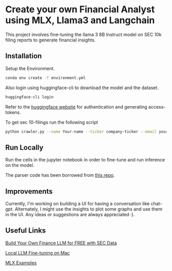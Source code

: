 
# Create your own Financial Analyst using MLX, Llama3 and Langchain

This project involves fine-tuning the llama 3 8B Instruct model on SEC 10k filing reports to generate financial insights.


## Installation

Setup the Environment.

```bash
conda env create -f environment.yml

```

Also login using huggingface-cli to download the model and the dataset.

```bash
huggingface-cli login

```

Refer to the [huggingface website](https://huggingface.co/docs/huggingface_hub/en/guides/cli) for authentication and generating access-tokens. 

To get sec 10-filings run the following script 

```bash
python crawler.py --name Your-name --ticker company-ticker --email youremail@example.com --start start-year --end end-year

```

## Run Locally

Run the cells in the jupyter notebook in order to fine-tune and run inference on the model. 

The parser code has been borrowed from [this repo](https://github.com/rsljr/edgarParser/tree/master?tab=readme-ov-file).


## Improvements

Currently, I'm working on building a UI for having a conversation like chat-gpt. Alternately, I might use the insights to plot some graphs and use them in the UI. Any ideas or suggestions are always appreciated :). 

## Useful Links

[Build Your Own Finance LLM for FREE with SEC Data](https://www.youtube.com/watch?v=GfjUJ1TnI-o)

[Local LLM Fine-tuning on Mac](https://www.youtube.com/watch?v=3PIqhdRzhxE)

[MLX Examples](https://github.com/ml-explore/mlx-examples/tree/main)

